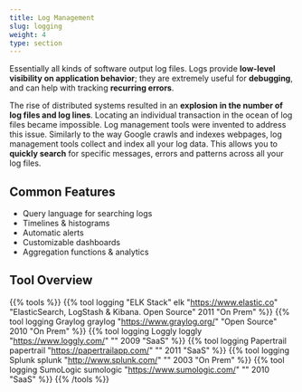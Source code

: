 ```yaml
---
title: Log Management
slug: logging
weight: 4
type: section
---
```


Essentially all kinds of software output log files. Logs provide **low-level visibility on application behavior**; they are extremely useful for **debugging**, and can help with tracking **recurring errors**.

The rise of distributed systems resulted in an **explosion in the number of log files and log lines**. Locating an individual transaction in the ocean of log files became impossible. Log management tools were invented to address this issue. Similarly to the way Google crawls and indexes webpages, log management tools collect and index all your log data. This allows you to **quickly search** for specific messages, errors and patterns across all your log files.

## Common Features

* Query language for searching logs
* Timelines & histograms
* Automatic alerts
* Customizable dashboards
* Aggregation functions & analytics

## Tool Overview

{{% tools %}}
  {{% tool logging "ELK Stack" elk "https://www.elastic.co" "ElasticSearch, LogStash & Kibana. Open Source"          2011                "On Prem" %}}
  {{% tool logging Graylog   graylog "https://www.graylog.org/"   "Open Source"          2010                "On Prem" %}}
  {{% tool logging Loggly    loggly    "https://www.loggly.com/"       "" 2009     "SaaS" %}}
  {{% tool logging Papertrail   papertrail "https://papertrailapp.com/"         ""          2011                "SaaS" %}}
  {{% tool logging Splunk     splunk "http://www.splunk.com/"      ""          2003                "On Prem" %}}
  {{% tool logging SumoLogic  sumologic "https://www.sumologic.com/"      ""          2010                "SaaS" %}}
{{% /tools %}}
